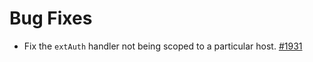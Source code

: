 # Bug Fixes

- Fix the `extAuth` handler not being scoped to a particular host. [#1931](https://github.com/kyma-project/api-gateway/pull/1931)
